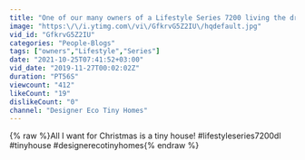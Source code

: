 ```yaml
---
title: "One of our many owners of a Lifestyle Series 7200 living the dream!"
image: "https:\/\/i.ytimg.com\/vi\/GfkrvG5Z2IU\/hqdefault.jpg"
vid_id: "GfkrvG5Z2IU"
categories: "People-Blogs"
tags: ["owners","Lifestyle","Series"]
date: "2021-10-25T07:41:52+03:00"
vid_date: "2019-11-27T00:02:02Z"
duration: "PT56S"
viewcount: "412"
likeCount: "19"
dislikeCount: "0"
channel: "Designer Eco Tiny Homes"
---
```

{% raw %}All I want for Christmas is a tiny house! #lifestyleseries7200dl #tinyhouse #designerecotinyhomes{% endraw %}
